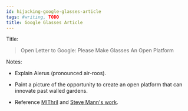 ```yaml
---
id: hijacking-google-glasses-article
tags: #writing, TODO
title: Google Glasses Article
---
```


Title:

> Open Letter to Google: Please Make Glasses An Open Platform

Notes:

* Explain Aierus (pronounced air-roos).

* Paint a picture of the opportunity to create an open platform that can innovate past walled gardens.

* Reference [MIThril](http://www.media.mit.edu/wearables/mithril/) and [Steve Mann's work](http://en.wikipedia.org/wiki/Steve_Mann).